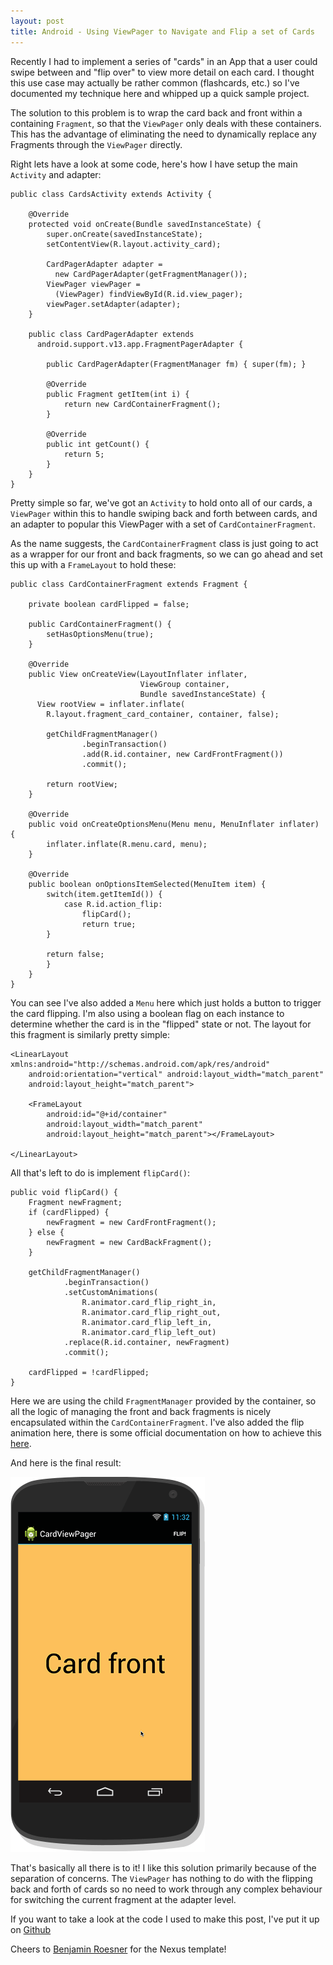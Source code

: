 ```yaml
---
layout: post
title: Android - Using ViewPager to Navigate and Flip a set of Cards
---
```


Recently I had to implement a series of "cards" in an App that a user
could swipe between and "flip over" to view more detail on each card. I
thought this use case may actually be rather common (flashcards, etc.)
so I've documented my technique here and whipped up a quick sample project.

The solution to this problem is to wrap the card back and front within a
containing `Fragment`, so that the `ViewPager` only deals with these
containers. This has the advantage of eliminating the need to
dynamically replace any Fragments through the `ViewPager` directly.

Right lets have a look at some code, here's how I have setup the main
`Activity` and adapter:

```
public class CardsActivity extends Activity {

    @Override
    protected void onCreate(Bundle savedInstanceState) {
        super.onCreate(savedInstanceState);
        setContentView(R.layout.activity_card);

        CardPagerAdapter adapter =
          new CardPagerAdapter(getFragmentManager());
        ViewPager viewPager =
          (ViewPager) findViewById(R.id.view_pager);
        viewPager.setAdapter(adapter);
    }

    public class CardPagerAdapter extends
      android.support.v13.app.FragmentPagerAdapter {

        public CardPagerAdapter(FragmentManager fm) { super(fm); }

        @Override
        public Fragment getItem(int i) {
            return new CardContainerFragment();
        }

        @Override
        public int getCount() {
            return 5;
        }
    }
}
```

Pretty simple so far, we've got an `Activity` to hold onto all of our
cards, a `ViewPager` within this to handle swiping back and forth between
cards, and an adapter to popular this ViewPager with a set of
`CardContainerFragment`.

As the name suggests, the `CardContainerFragment` class is just going to
act as a wrapper for our front and back fragments, so we can go ahead
and set this up with a `FrameLayout` to hold these:

```
public class CardContainerFragment extends Fragment {

    private boolean cardFlipped = false;

    public CardContainerFragment() {
        setHasOptionsMenu(true);
    }

    @Override
    public View onCreateView(LayoutInflater inflater,
                             ViewGroup container,
                             Bundle savedInstanceState) {
      View rootView = inflater.inflate(
        R.layout.fragment_card_container, container, false);

        getChildFragmentManager()
                .beginTransaction()
                .add(R.id.container, new CardFrontFragment())
                .commit();

        return rootView;
    }

    @Override
    public void onCreateOptionsMenu(Menu menu, MenuInflater inflater) {
        inflater.inflate(R.menu.card, menu);
    }

    @Override
    public boolean onOptionsItemSelected(MenuItem item) {
        switch(item.getItemId()) {
            case R.id.action_flip:
                flipCard();
                return true;
        }

        return false;
        }
    }
}
```

You can see I've also added a `Menu` here which just holds a button to
trigger the card flipping. I'm also using a boolean flag on each
instance to determine whether the card is in the "flipped" state or not.
The layout for this fragment is similarly pretty simple:

```
<LinearLayout xmlns:android="http://schemas.android.com/apk/res/android"
    android:orientation="vertical" android:layout_width="match_parent"
    android:layout_height="match_parent">

    <FrameLayout
        android:id="@+id/container"
        android:layout_width="match_parent"
        android:layout_height="match_parent"></FrameLayout>

</LinearLayout>
```

All that's left to do is implement `flipCard()`:

```
public void flipCard() {
    Fragment newFragment;
    if (cardFlipped) {
        newFragment = new CardFrontFragment();
    } else {
        newFragment = new CardBackFragment();
    }

    getChildFragmentManager()
            .beginTransaction()
            .setCustomAnimations(
                R.animator.card_flip_right_in,
                R.animator.card_flip_right_out,
                R.animator.card_flip_left_in,
                R.animator.card_flip_left_out)
            .replace(R.id.container, newFragment)
            .commit();

    cardFlipped = !cardFlipped;
}
```

Here we are using the child `FragmentManager` provided by the container,
so all the logic of managing the front and back fragments is nicely
encapsulated within the `CardContainerFragment`. I've also added the
flip animation here, there is some official documentation on how to
achieve this [here](http://developer.android.com/training/animation/cardflip.html).

And here is the final result:

![CardViewPager Demo](/images/2014/10/20/card-pager-nexus.gif)


That's basically all there is to it! I like this solution primarily
because of the separation of concerns. The `ViewPager` has nothing to do
with the flipping back and forth of cards so no need to work through any
complex behaviour for switching the current fragment at the adapter
level.

If you want to take a look at the code I used to make this post, I've
put it up on [Github](https://github.com/jamesmccann/card-view-pager-example)

Cheers to [Benjamin Roesner](http://drbl.in/gGzR) for the Nexus template!











